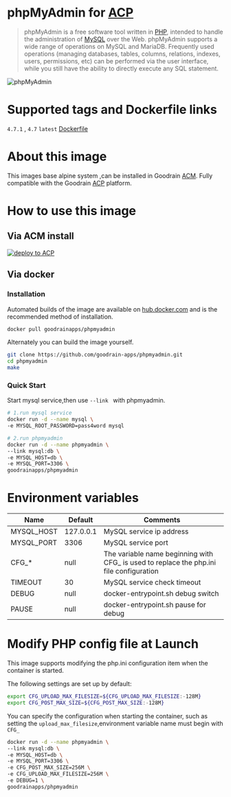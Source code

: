 # phpMyAdmin  for [ACP](https://www.goodrain.com/ACP.html)



> phpMyAdmin is a free software tool written in [PHP](https://php.net/), intended to handle the administration of [MySQL](https://www.mysql.com/) over the Web. phpMyAdmin supports a wide range of operations on MySQL and MariaDB. Frequently used operations (managing databases, tables, columns, relations, indexes, users, permissions, etc) can be performed via the user interface, while you still have the ability to directly execute any SQL statement.

![phpMyAdmin](http://ojfzu47n9.bkt.clouddn.com/20170613149735134020538.jpg)



# Supported tags and Dockerfile links

`4.7.1` , `4.7` `latest` [Dockerfile](https://github.com/goodrain-apps/phpmyadmin/blob/master/Dockerfile)

# About this image

This images base alpine system ,can be installed in Goodrain [ACM](https://app.goodrain.com/group/detail/13/). Fully compatible with the Goodrain [ACP](https://www.goodrain.com/ACP.html) platform.

# How to use this image

## Via ACM install

[![deploy to ACP](http://ojfzu47n9.bkt.clouddn.com/20170603149649013919973.png)](https://app.goodrain.com/group/detail/13/)



## Via docker

### Installation

Automated builds of the image are available on [hub.docker.com](https://hub.docker.com/r/goodrainapps/phpmyadmin/) and is the recommended method of installation.

```bash
docker pull goodrainapps/phpmyadmin
```

Alternately you can build the image yourself.

```bash
git clone https://github.com/goodrain-apps/phpmyadmin.git
cd phpmyadmin
make
```

### Quick Start

Start mysql service,then use `--link `  with phpmyadmin.

```bash
# 1.run mysql service
docker run -d --name mysql \
-e MYSQL_ROOT_PASSWORD=pass4word mysql

# 2.run phpmyadmin
docker run -d --name phpmyadmin \
--link mysql:db \
-e MYSQL_HOST=db \
-e MYSQL_PORT=3306 \
goodrainapps/phpmyadmin
```



# Environment variables

| Name       | Default   | Comments                                 |
| ---------- | --------- | ---------------------------------------- |
| MYSQL_HOST | 127.0.0.1 | MySQL service ip address                 |
| MYSQL_PORT | 3306      | MySQL service port                       |
| CFG_*      | null      | The variable name beginning with CFG_ is used to replace the php.ini file configuration |
| TIMEOUT    | 30        | MySQL service check timeout              |
| DEBUG      | null      | docker-entrypoint.sh debug switch        |
| PAUSE      | null      | docker-entrypoint.sh pause for debug     |



# Modify PHP config file at Launch

This image supports modifying the php.ini configuration item when the container is started.

The following settings are set up by default:

```bash
export CFG_UPLOAD_MAX_FILESIZE=${CFG_UPLOAD_MAX_FILESIZE:-128M}
export CFG_POST_MAX_SIZE=${CFG_POST_MAX_SIZE:-128M}
```

You can specify the configuration when starting the container, such as setting the `upload_max_filesize`,environment variable name must begin with `CFG_`

```bash
docker run -d --name phpmyadmin \
--link mysql:db \
-e MYSQL_HOST=db \
-e MYSQL_PORT=3306 \
-e CFG_POST_MAX_SIZE=256M \
-e CFG_UPLOAD_MAX_FILESIZE=256M \
-e DEBUG=1 \
goodrainapps/phpmyadmin
```
